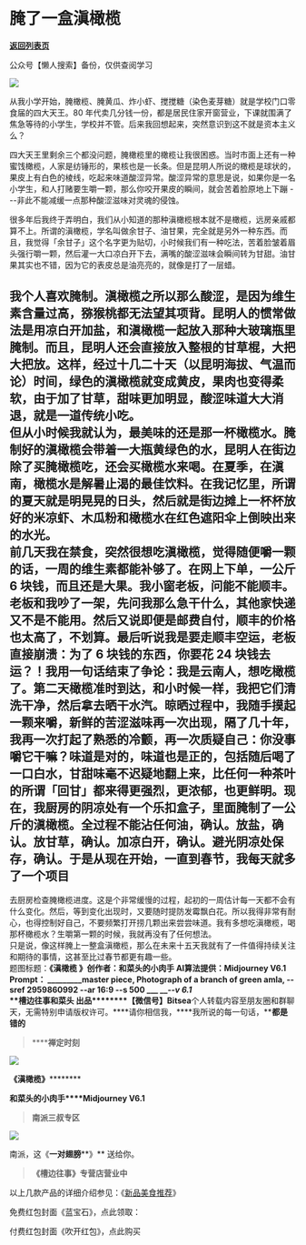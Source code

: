 # 腌了一盒滇橄榄

[**返回列表页**](/gzh/槽边往事)

公众号【懒人搜索】备份，仅供查阅学习

![](https://mmbiz.qpic.cn/mmbiz_jpg/Ia6gU9JNtkoVYiacWY4MYxKjyE5KDY8N3F9P2hMGe3ryiaCaBdkz3g1lPqwicjFFQvCKuOQ2EL2O1X8Q1oia0sOF1A/640?wx_fmt=jpeg&from;=appmsg)

从我小学开始，腌橄榄、腌黄瓜、炸小虾、搅搅糖（染色麦芽糖）就是学校门口零食届的四大天王。80
年代卖几分钱一份，都是居民住家开窗营业，下课就围满了焦急等待的小学生，学校并不管。后来我回想起来，突然意识到这不就是资本主义么？

四大天王里剩余三个都没问题，腌橄榄里的橄榄让我很困惑。当时市面上还有一种蜜饯橄榄，人家是纺锤形的，果核也是一长条。但是昆明人所说的橄榄是球状的，果皮上有白色的棱线，吃起来味道酸涩异常。酸涩异常的意思是说，如果你是一名小学生，和人打赌要生嚼一颗，那么你咬开果皮的瞬间，就会苦着脸原地上下蹦
---非此不能减缓一点那种酸涩滋味对灵魂的侵蚀。

很多年后我终于弄明白，我们从小知道的那种滇橄榄根本就不是橄榄，远房亲戚都算不上。所谓的滇橄榄，学名叫做余甘子、油甘果，完全就是另外一种东西。而且，我觉得「余甘子」这个名字更为贴切，小时候我们有一种吃法，苦着脸皱着眉头强行嚼一颗，然后灌一大口凉白开下去，满嘴的酸涩滋味会瞬间转为甘甜。油甘果其实也不错，因为它的表皮总是油亮亮的，就像是打了一层蜡。

我个人喜欢腌制。滇橄榄之所以那么酸涩，是因为维生素含量过高，猕猴桃都无法望其项背。昆明人的惯常做法是用凉白开加盐，和滇橄榄一起放入那种大玻璃瓶里腌制。而且，昆明人还会直接放入整根的甘草棍，大把大把放。这样，经过十几二十天（以昆明海拔、气温而论）时间，绿色的滇橄榄就变成黄皮，果肉也变得柔软，由于加了甘草，甜味更加明显，酸涩味道大大消退，就是一道传统小吃。  
但从小时候我就认为，最美味的还是那一杯橄榄水。腌制好的滇橄榄会带着一大瓶黄绿色的水，昆明人在街边除了买腌橄榄吃，还会买橄榄水来喝。在夏季，在滇南，橄榄水是解暑止渴的最佳饮料。在我记忆里，所谓的夏天就是明晃晃的日头，然后就是街边摊上一杯杯放好的米凉虾、木瓜粉和橄榄水在红色遮阳伞上倒映出来的水光。  
前几天我在禁食，突然很想吃滇橄榄，觉得随便嚼一颗的话，一周的维生素都能补够了。在网上下单，一公斤 6
块钱，而且还是大果。我小窗老板，问能不能顺丰。老板和我吵了一架，先问我那么急干什么，其他家快递又不是不能用。然后又说即便是邮费自付，顺丰的价格也太高了，不划算。最后听说我是要走顺丰空运，老板直接崩溃：为了
6 块钱的东西，你要花 24
块钱去运？！我用一句话结束了争论：我是云南人，想吃橄榄了。第二天橄榄准时到达，和小时候一样，我把它们清洗干净，然后拿去晒干水汽。晾晒过程中，我随手摸起一颗来嚼，新鲜的苦涩滋味再一次出现，隔了几十年，我再一次打起了熟悉的冷颤，再一次质疑自己：你没事嚼它干嘛？味道是对的，味道也是正的，包括随后喝了一口白水，甘甜味毫不迟疑地翻上来，比任何一种茶叶的所谓「回甘」都来得更强烈，更浓郁，也更鲜明。现在，我厨房的阴凉处有一个乐扣盒子，里面腌制了一公斤的滇橄榄。全过程不能沾任何油，确认。放盐，确认。放甘草，确认。加凉白开，确认。避光阴凉处保存，确认。于是从现在开始，一直到春节，我每天就多了一个项目
---
去厨房检查腌橄榄进度。这是个非常缓慢的过程，起初的一周估计每一天都不会有什么变化。然后，等到变化出现时，又要随时提防发霉飘白花。所以我得非常有耐心，也得控制好自己，不要频繁打开捞几颗出来尝尝味道。我有多想吃滇橄榄，喝那杯橄榄水？生嚼第一颗的时候，我就再没有了任何想法。  
只是说，像这样腌上一整盒滇橄榄，那么在未来十五天我就有了一件值得持续关注和期待的事情，这甚至比过春节都更有趣一些。  
题图标题：**《滇橄榄 》******创作者：**和菜头的小肉手** AI算法提供：**Midjourney V6.1** Prompt：
___________master piece, Photograph of a branch of green amla, --sref
2959860992 --ar 16:9 --s 500__ ___ ___\--v 6.1_  
**槽边往事****和菜头
出品**********【微信号】****Bitsea******个人转载内容至朋友圈和群聊天，无需特别申请版权许可。****请你相信我，****我所说的每一句话，****都是错的**

> ******禅定时刻**

![](https://mmbiz.qpic.cn/mmbiz_jpg/Ia6gU9JNtkoVYiacWY4MYxKjyE5KDY8N3jCNfletviaI9hibImjkamcHtxWkURL8Piax750gn8QKeuQXc343tJlLhw/640?wx_fmt=jpeg&from;=appmsg)

******《滇橄榄**》************

**和菜头的小肉手****Midjourney V6.1**

> **南派三叔专区**

![](https://mmbiz.qpic.cn/mmbiz_jpg/Ia6gU9JNtkqLDBIDAVWMQQHLNBI3arAKduAvcPsnEMCrbW9p2K5OJfdKbjjxthyHS7hhiaEqlUGqfA8hITPxpTg/640?wx_fmt=jpeg&from;=appmsg)

南派，这《**一对翅膀****》** 送给你。

> **《槽边往事》专营店营业中**

以上几款产品的详细介绍参见：《[新品美食推荐](https://mp.weixin.qq.com/s?__biz=MjM5MjAzODU2MA==&mid=2652801681&idx=1&sn=14620ec952928e23d02fc38dcf3acdeb&scene=21#wechat_redirect)》

  

免费红包封面《蓝宝石》，点此领取：

付费红包封面《吹开红包》，点此购买

  

